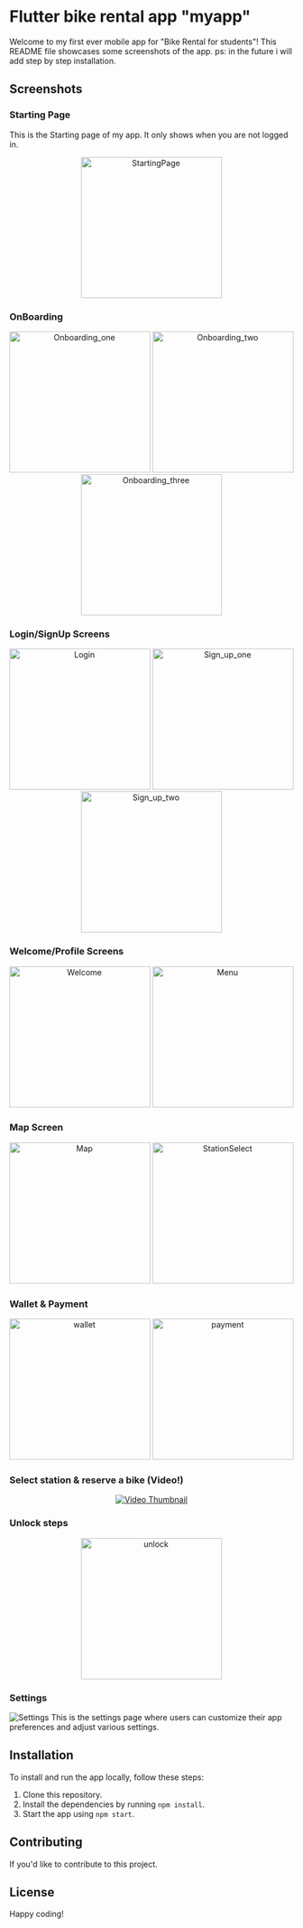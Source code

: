 # Flutter bike rental app "myapp"

Welcome to my first ever mobile app for "Bike Rental for students"! This README file showcases some screenshots of the
app.
ps: in the future i will add step by step installation.

## Screenshots

### Starting Page

This is the Starting page of my app. It only shows when you are not logged in.

<div align="center">
  <img src="https://cdn.discordapp.com/attachments/1036031412794576987/1115584245453312020/0.png?ex=660bda4a&is=65f9654a&hm=cdd826a2b0eda05a8fef4097822bd8ed0fa52213e07c3c7ab77429517dde02b1&" alt="StartingPage" width="250" />
</div>

### OnBoarding

<div align="center">
  <img src="https://cdn.discordapp.com/attachments/1036031412794576987/1115584246384427116/1.png?ex=660bda4a&is=65f9654a&hm=26dbda196b8498e8b2c1c1d075e2fba54a323c1d6a1d0c164970414408d9b0ff&" alt="Onboarding_one" width="250" />
  <img src="https://cdn.discordapp.com/attachments/1036031412794576987/1115584246829027368/2.png?ex=660bda4a&is=65f9654a&hm=7ad4b409325ed2bf91957aca892151e644267f35818cc03d3f089a534ab41ae9&" alt="Onboarding_two" width="250" />
  <img src="https://cdn.discordapp.com/attachments/1036031412794576987/1115584247156178975/3.png?ex=660bda4b&is=65f9654b&hm=85b8d810c92beec5fe6c982f2339abd326a051eb59b7d7f5bb657ffe1960918a&" alt="Onboarding_three" width="250" />
</div>

### Login/SignUp Screens

<div align="center">
  <img src="https://cdn.discordapp.com/attachments/1036031412794576987/1115587540779552828/login.png?ex=660bdd5c&is=65f9685c&hm=99bfae72a23308f275ad55499791f15494d7451f5f5281cb4a384dd686debe2f&" alt="Login" width="250" />
  <img src="https://cdn.discordapp.com/attachments/1036031412794576987/1115587555665129493/signup1.png?ex=660bdd5f&is=65f9685f&hm=329591d58809a6a63a93e5f2ce78df427effb524b5a08c32f43004615361ff8a&" alt="Sign_up_one" width="250" />
    <img src="https://cdn.discordapp.com/attachments/1036031412794576987/1115587567476297828/singup2.png?ex=660bdd62&is=65f96862&hm=f9883cc48efaff1ccc945f30fedc2121e4a1324c30d8f123178cad770fd53ffa&" alt="Sign_up_two" width="250" />
</div>

### Welcome/Profile Screens

<div align="center">
  <img src="https://cdn.discordapp.com/attachments/1036031412794576987/1115585751619485696/accueil.png?ex=660bdbb1&is=65f966b1&hm=f3d3625968f9d1ebce771722c97076f3080b9548e1db6413a2fc3d6e81143e89&" alt="Welcome" width="250" />
  <img src="https://cdn.discordapp.com/attachments/1036031412794576987/1115585794082619402/menu.png?ex=660bdbbb&is=65f966bb&hm=ba27e0b39cfd1eb327652a6cf8fdcef50dadf39fcfaff4466d2a2c7e6848e938&" alt="Menu" width="250" />
</div>

### Map Screen

<div align="center">
  <img src="https://cdn.discordapp.com/attachments/1036031412794576987/1115586453108424754/map2.png?ex=660bdc59&is=65f96759&hm=f5d1dc159fc6a4c0c6b982348e1c5b6d096453c2b90dda1a31137cd6802ca13c&" alt="Map" width="250" />
    <img src="https://cdn.discordapp.com/attachments/1036031412794576987/1135887271082590248/map_station_list.png?ex=660be2f5&is=65f96df5&hm=26e0f2c4a2f29f5bf5e996d77181602a046ce4efe2d56aae51d013ebe24b7a08&" alt="StationSelect" width="250" />
</div>

### Wallet & Payment

<div align="center">
  <img src="https://cdn.discordapp.com/attachments/1036031412794576987/1135886545086316585/wallet.png?ex=660be248&is=65f96d48&hm=ea3938c0aaca7059e01d861b30fb6800341649daf863fca25a59af87f82ce959&" alt="wallet" width="250" />
    <img src="https://cdn.discordapp.com/attachments/1036031412794576987/1135886746173841468/rechargement.png?ex=660be278&is=65f96d78&hm=fa3beca1e4d44b8692f2549dcbf19bb9d351464979f4a82e7455fa5612b5fa5e&" alt="payment" width="250" />
</div>

### Select station & reserve a bike (Video!)
<div align="center">

[![Video Thumbnail](https://img.youtube.com/vi/I-CZcU5JrmE/0.jpg)](https://www.youtube.com/watch?v=I-CZcU5JrmE)

</div>

### Unlock steps

<div align="center">
  <img src="https://cdn.discordapp.com/attachments/1036031412794576987/1136248932326969364/unlock_steps.png" alt="unlock" width="250" />
</div>


### Settings

![Settings](/path/to/settings-screenshot.png) This is the settings page where
users can customize their app preferences and adjust various settings.

## Installation

To install and run the app locally, follow these steps:

1. Clone this repository.
2. Install the dependencies by running `npm install`.
3. Start the app using `npm start`.

## Contributing

If you'd like to contribute to this project.

## License

Happy coding!
